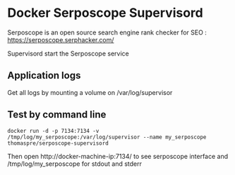 # Docker Serposcope Supervisord

Serposcope is an open source search engine rank checker for SEO : https://serposcope.serphacker.com/

Supervisord start the Serposcope service

## Application logs

Get all logs by mounting a volume on /var/log/supervisor

## Test by command line

``docker run -d -p 7134:7134 -v /tmp/log/my_serposcope:/var/log/supervisor --name my_serposcope thomaspre/serposcope-supervisord``

Then open http://docker-machine-ip:7134/ to see serposcope interface and /tmp/log/my_serposcope for stdout and stderr
